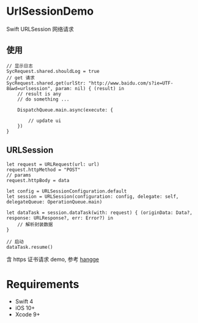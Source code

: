 # UrlSessionDemo
Swift URLSession 网络请求

## 使用
```
// 显示日志
SycRequest.shared.shouldLog = true
// get 请求
SycRequest.shared.get(urlStr: "http://www.baidu.com/s?ie=UTF-8&wd=urlsession", param: nil) { (result) in
    // result is any
    // do something ...

    DispatchQueue.main.async(execute: {

		// update ui
    })
}
```

## URLSession
```
let request = URLRequest(url: url)
request.httpMethod = "POST"
// params
request.httpBody = data

let config = URLSessionConfiguration.default
let session = URLSession(configuration: config, delegate: self, delegateQueue: OperationQueue.main)

let dataTask = session.dataTask(with: request) { (originData: Data?, response: URLResponse?, err: Error?) in
    // 解析封装数据            
}

// 启动
dataTask.resume()
```

含 https 证书请求 demo, 参考 [hangge](http://www.hangge.com/blog/cache/detail_991.html)

# Requirements
+ Swift 4
+ iOS 10+
+ Xcode 9+
